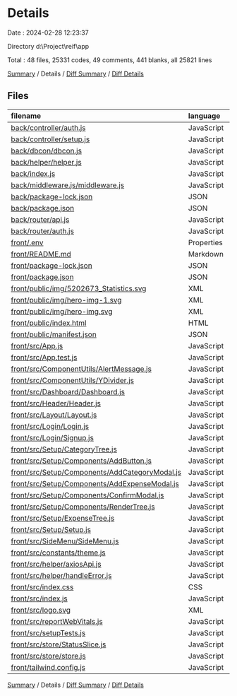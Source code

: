 # Details

Date : 2024-02-28 12:23:37

Directory d:\\Project\\reif\\app

Total : 48 files,  25331 codes, 49 comments, 441 blanks, all 25821 lines

[Summary](results.md) / Details / [Diff Summary](diff.md) / [Diff Details](diff-details.md)

## Files
| filename | language | code | comment | blank | total |
| :--- | :--- | ---: | ---: | ---: | ---: |
| [back/controller/auth.js](/back/controller/auth.js) | JavaScript | 133 | 0 | 17 | 150 |
| [back/controller/setup.js](/back/controller/setup.js) | JavaScript | 209 | 0 | 14 | 223 |
| [back/dbcon/dbcon.js](/back/dbcon/dbcon.js) | JavaScript | 16 | 0 | 2 | 18 |
| [back/helper/helper.js](/back/helper/helper.js) | JavaScript | 83 | 8 | 13 | 104 |
| [back/index.js](/back/index.js) | JavaScript | 25 | 0 | 8 | 33 |
| [back/middleware.js/middleware.js](/back/middleware.js/middleware.js) | JavaScript | 31 | 0 | 1 | 32 |
| [back/package-lock.json](/back/package-lock.json) | JSON | 1,685 | 0 | 1 | 1,686 |
| [back/package.json](/back/package.json) | JSON | 22 | 0 | 1 | 23 |
| [back/router/api.js](/back/router/api.js) | JavaScript | 17 | 2 | 3 | 22 |
| [back/router/auth.js](/back/router/auth.js) | JavaScript | 6 | 0 | 2 | 8 |
| [front/.env](/front/.env) | Properties | 1 | 0 | 0 | 1 |
| [front/README.md](/front/README.md) | Markdown | 38 | 0 | 33 | 71 |
| [front/package-lock.json](/front/package-lock.json) | JSON | 19,296 | 0 | 1 | 19,297 |
| [front/package.json](/front/package.json) | JSON | 51 | 0 | 1 | 52 |
| [front/public/img/5202673_Statistics.svg](/front/public/img/5202673_Statistics.svg) | XML | 1,045 | 1 | 224 | 1,270 |
| [front/public/img/hero-img-1.svg](/front/public/img/hero-img-1.svg) | XML | 659 | 0 | 0 | 659 |
| [front/public/img/hero-img.svg](/front/public/img/hero-img.svg) | XML | 627 | 1 | 2 | 630 |
| [front/public/index.html](/front/public/index.html) | HTML | 20 | 23 | 1 | 44 |
| [front/public/manifest.json](/front/public/manifest.json) | JSON | 25 | 0 | 1 | 26 |
| [front/src/App.js](/front/src/App.js) | JavaScript | 33 | 0 | 3 | 36 |
| [front/src/App.test.js](/front/src/App.test.js) | JavaScript | 7 | 0 | 2 | 9 |
| [front/src/ComponentUtils/AlertMessage.js](/front/src/ComponentUtils/AlertMessage.js) | JavaScript | 35 | 0 | 1 | 36 |
| [front/src/ComponentUtils/YDivider.js](/front/src/ComponentUtils/YDivider.js) | JavaScript | 5 | 0 | 0 | 5 |
| [front/src/Dashboard/Dashboard.js](/front/src/Dashboard/Dashboard.js) | JavaScript | 8 | 0 | 1 | 9 |
| [front/src/Header/Header.js](/front/src/Header/Header.js) | JavaScript | 130 | 0 | 9 | 139 |
| [front/src/Layout/Layout.js](/front/src/Layout/Layout.js) | JavaScript | 19 | 0 | 1 | 20 |
| [front/src/Login/Login.js](/front/src/Login/Login.js) | JavaScript | 125 | 1 | 10 | 136 |
| [front/src/Login/Signup.js](/front/src/Login/Signup.js) | JavaScript | 199 | 0 | 20 | 219 |
| [front/src/Setup/CategoryTree.js](/front/src/Setup/CategoryTree.js) | JavaScript | 110 | 0 | 12 | 122 |
| [front/src/Setup/Components/AddButton.js](/front/src/Setup/Components/AddButton.js) | JavaScript | 9 | 0 | 1 | 10 |
| [front/src/Setup/Components/AddCategoryModal.js](/front/src/Setup/Components/AddCategoryModal.js) | JavaScript | 69 | 0 | 5 | 74 |
| [front/src/Setup/Components/AddExpenseModal.js](/front/src/Setup/Components/AddExpenseModal.js) | JavaScript | 61 | 0 | 5 | 66 |
| [front/src/Setup/Components/ConfirmModal.js](/front/src/Setup/Components/ConfirmModal.js) | JavaScript | 47 | 0 | 4 | 51 |
| [front/src/Setup/Components/RenderTree.js](/front/src/Setup/Components/RenderTree.js) | JavaScript | 110 | 0 | 6 | 116 |
| [front/src/Setup/ExpenseTree.js](/front/src/Setup/ExpenseTree.js) | JavaScript | 118 | 6 | 11 | 135 |
| [front/src/Setup/Setup.js](/front/src/Setup/Setup.js) | JavaScript | 36 | 0 | 2 | 38 |
| [front/src/SideMenu/SideMenu.js](/front/src/SideMenu/SideMenu.js) | JavaScript | 67 | 0 | 2 | 69 |
| [front/src/constants/theme.js](/front/src/constants/theme.js) | JavaScript | 16 | 0 | 1 | 17 |
| [front/src/helper/axiosApi.js](/front/src/helper/axiosApi.js) | JavaScript | 9 | 0 | 1 | 10 |
| [front/src/helper/handleError.js](/front/src/helper/handleError.js) | JavaScript | 24 | 0 | 3 | 27 |
| [front/src/index.css](/front/src/index.css) | CSS | 15 | 0 | 2 | 17 |
| [front/src/index.js](/front/src/index.js) | JavaScript | 12 | 3 | 3 | 18 |
| [front/src/logo.svg](/front/src/logo.svg) | XML | 1 | 0 | 0 | 1 |
| [front/src/reportWebVitals.js](/front/src/reportWebVitals.js) | JavaScript | 12 | 0 | 2 | 14 |
| [front/src/setupTests.js](/front/src/setupTests.js) | JavaScript | 1 | 4 | 1 | 6 |
| [front/src/store/StatusSlice.js](/front/src/store/StatusSlice.js) | JavaScript | 33 | 0 | 4 | 37 |
| [front/src/store/store.js](/front/src/store/store.js) | JavaScript | 7 | 0 | 1 | 8 |
| [front/tailwind.config.js](/front/tailwind.config.js) | JavaScript | 24 | 0 | 3 | 27 |

[Summary](results.md) / Details / [Diff Summary](diff.md) / [Diff Details](diff-details.md)